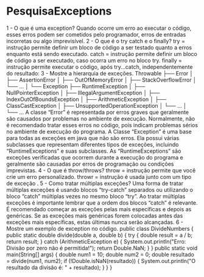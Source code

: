 # PesquisaExceptions
1 - O que é uma exception?
Quando ocorre um erro ao executar o código, esses erros podem ser cometidos pelo programador, erros de entradas incorretas ou algo imprevisível. 
2 - O que é o try catch e o finally?
try = instrução permite definir um bloco de código a ser testado quanto a erros enquanto está sendo executado.
catch = instrução permite definir um bloco de código a ser executado, caso ocorra um erro no bloco try.
finally = instrução permite executar o código, após try...catch, independentemente do resultado:
3 - Mostre a hierarquia de exceções.
Throwable
├── Error
│   ├── AssertionError
│   ├── OutOfMemoryError
│   ├── StackOverflowError
│   └── ...
│
└── Exception
    ├── RuntimeException
    │   ├── NullPointerException
    │   ├── IllegalArgumentException
    │   ├── IndexOutOfBoundsException
    │   ├── ArithmeticException
    │   ├── ClassCastException
    │   ├── UnsupportedOperationException
    │   └── ...
    │
    └── ...
A classe “Error” é representada por erros graves que geralmente são causados por problemas no ambiente de execução. Normalmente, não é recomendado tratar esses erros no código, pois indicam problemas sérios no ambiente de execução do programa.
A Classe  “Exception” é uma base para todas as exceções em java que não são erros. Ela possui várias subclasses que representam diferentes tipos de exceções, incluindo “RuntimeExceptions” e suas subclasses. As “RuntimeExceptions” são exceções verificadas que ocorrem durante a execução do programa e geralmente são causadas por erros de programação ou condições imprevistas.
4 - O que é throw/throws?
throw = instrução permite que você crie um erro personalizado.
throwr = instrução é usada junto com um tipo de exceção . 
5 - Como tratar múltiplas exceções?
Uma forma de tratar múltiplas exceções é usando blocos “try-catch” separados ou utilizando o bloco “catch” múltiplas vezes no mesmo bloco “try”.
Ao tratar múltiplas exceções é importante lembrar que a ordem dos blocos “catch” é relevante. É recomendado começar as exceções pelas mais específicas e depois as genéricas. Se as exceções mais genéricas forem colocadas antes das exceções mais específicas, estas últimas nunca serão alcançadas.
6 - Mostre um exemplo de exception no código.
public class DivideNumbers {
    public static double divide(double a, double b) {
        try {
            double result = a / b;
            return result;
        } catch (ArithmeticException e) {
            System.out.println("Erro: Divisão por zero não é permitida!");
            return Double.NaN;
        }
    }
    public static void main(String[] args) {
        double num1 = 10;
        double num2 = 0;
        double resultado = divide(num1, num2);
        if (!Double.isNaN(resultado)) {
            System.out.println("O resultado da divisão é: " + resultado);
        }
    }
}
